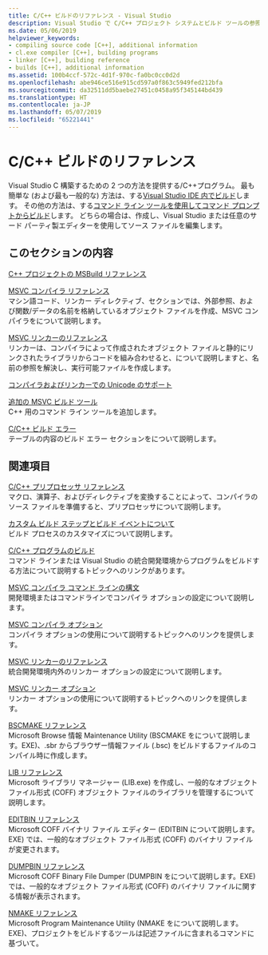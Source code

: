 ```yaml
---
title: C/C++ ビルドのリファレンス - Visual Studio
description: Visual Studio で C/C++ プロジェクト システムとビルド ツールの参照コンテンツです。
ms.date: 05/06/2019
helpviewer_keywords:
- compiling source code [C++], additional information
- cl.exe compiler [C++], building programs
- linker [C++], building reference
- builds [C++], additional information
ms.assetid: 100b4ccf-572c-4d1f-970c-fa0bc0cc0d2d
ms.openlocfilehash: abe946ce516e915cd597a0f863c5949fed212bfa
ms.sourcegitcommit: da32511dd5baebe27451c0458a95f345144bd439
ms.translationtype: HT
ms.contentlocale: ja-JP
ms.lasthandoff: 05/07/2019
ms.locfileid: "65221441"
---
```

# <a name="cc-building-reference"></a>C/C++ ビルドのリファレンス

Visual Studio C 構築するための 2 つの方法を提供する/C++プログラム。 最も簡単な (および最も一般的な) 方法は、する[Visual Studio IDE 内でビルド](../creating-and-managing-visual-cpp-projects.md)します。 その他の方法は、する[コマンド ライン ツールを使用してコマンド プロンプトからビルド](../building-on-the-command-line.md)します。 どちらの場合は、作成し、Visual Studio または任意のサード パーティ製エディターを使用してソース ファイルを編集します。

## <a name="in-this-section"></a>このセクションの内容

[C++ プロジェクトの MSBuild リファレンス](msbuild-visual-cpp-overview.md)

[MSVC コンパイラ リファレンス](compiling-a-c-cpp-program.md)<br/>
マシン語コード、リンカー ディレクティブ、セクションでは、外部参照、および関数/データの名前を格納しているオブジェクト ファイルを作成、MSVC コンパイラをについて説明します。

[MSVC リンカーのリファレンス](linking.md)<br/>
リンカーは、コンパイラによって作成されたオブジェクト ファイルと静的にリンクされたライブラリからコードを組み合わせると、について説明しますと、名前の参照を解決し、実行可能ファイルを作成します。

[コンパイラおよびリンカーでの Unicode のサポート](unicode-support-in-the-compiler-and-linker.md)

[追加の MSVC ビルド ツール](c-cpp-build-tools.md)<br/>
C++ 用のコマンド ライン ツールを追加します。

[C/C++ ビルド エラー](../../error-messages/compiler-errors-1/c-cpp-build-errors.md)<br/>
テーブルの内容のビルド エラー セクションをについて説明します。

## <a name="related-sections"></a>関連項目

[C/C++ プリプロセッサ リファレンス](../../preprocessor/c-cpp-preprocessor-reference.md)<br/>
マクロ、演算子、およびディレクティブを変換することによって、コンパイラのソース ファイルを準備すると、プリプロセッサについて説明します。

[カスタム ビルド ステップとビルド イベントについて](../understanding-custom-build-steps-and-build-events.md)<br/>
ビルド プロセスのカスタマイズについて説明します。

[C/C++ プログラムのビルド](../projects-and-build-systems-cpp.md)<br/>
コマンド ラインまたは Visual Studio の統合開発環境からプログラムをビルドする方法について説明するトピックへのリンクがあります。

[MSVC コンパイラ コマンド ラインの構文](compiler-command-line-syntax.md)<br/>
開発環境またはコマンドラインでコンパイラ オプションの設定について説明します。

[MSVC コンパイラ オプション](compiler-options.md)<br/>
コンパイラ オプションの使用について説明するトピックへのリンクを提供します。

[MSVC リンカーのリファレンス](linking.md)<br/>
統合開発環境内外のリンカー オプションの設定について説明します。

[MSVC リンカー オプション](linker-options.md)<br/>
リンカー オプションの使用について説明するトピックへのリンクを提供します。

[BSCMAKE リファレンス](bscmake-reference.md)<br/>
Microsoft Browse 情報 Maintenance Utility (BSCMAKE をについて説明します。EXE)、.sbr からブラウザー情報ファイル (.bsc) をビルドするファイルのコンパイル時に作成します。

[LIB リファレンス](lib-reference.md)<br/>
Microsoft ライブラリ マネージャー (LIB.exe) を作成し、一般的なオブジェクト ファイル形式 (COFF) オブジェクト ファイルのライブラリを管理するについて説明します。

[EDITBIN リファレンス](editbin-reference.md)<br/>
Microsoft COFF バイナリ ファイル エディター (EDITBIN について説明します。EXE) では、一般的なオブジェクト ファイル形式 (COFF) のバイナリ ファイルが変更されます。

[DUMPBIN リファレンス](dumpbin-reference.md)<br/>
Microsoft COFF Binary File Dumper (DUMPBIN をについて説明します。EXE) では、一般的なオブジェクト ファイル形式 (COFF) のバイナリ ファイルに関する情報が表示されます。

[NMAKE リファレンス](nmake-reference.md)<br/>
Microsoft Program Maintenance Utility (NMAKE をについて説明します。EXE)、プロジェクトをビルドするツールは記述ファイルに含まれるコマンドに基づいて。
